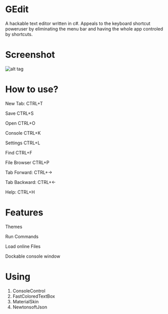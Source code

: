 # GEdit
A hackable text editor written in c#. Appeals to the keyboard shortcut poweruser by eliminating the menu bar and having the whole app controled by shortcuts.

# Screenshot
![alt tag](http://i.imgur.com/uYSj0WC.png)

# How to use?
New Tab:      CTRL+T

Save          CTRL+S

Open          CTRL+O

Console       CTRL+K

Settings      CTRL+L

Find          CTRL+F

File Browser  CTRL+P

Tab Forward:  CTRL+→

Tab Backward: CTRL+←

Help:         CTRL+H

# Features

Themes

Run Commands

Load online Files

Dockable console window

# Using
1. ConsoleControl
2. FastColoredTextBox
3. MaterialSkin
4. NewtonsoftJson
